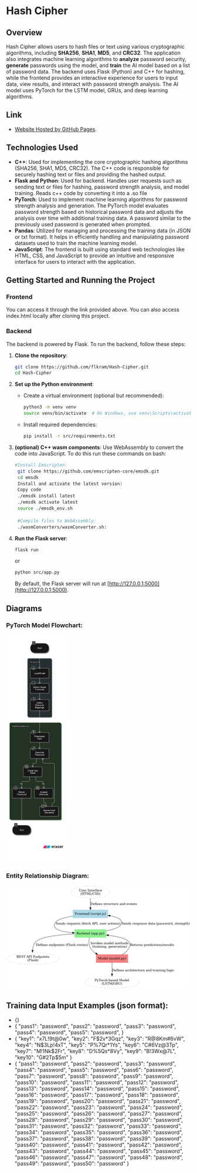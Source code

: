 # Hash Cipher

## Overview
Hash Cipher allows users to hash files or text using various cryptographic algorithms, including **SHA256**, **SHA1**, **MD5**, and **CRC32**. The application also integrates machine learning algorithms to **analyze** password security, **generate** passwords using the model, and **train** the AI model based on a list of password data. The backend uses Flask (Python) and C++ for hashing, while the frontend provides an interactive experience for users to input data, view results, and interact with password strength analysis. The AI model uses PyTorch for the LSTM model, GRUs, and deep learning algorithms. 

## Link
- [Website Hosted by GitHub Pages](https://flkram.github.io/Hash-Cipher/).

## Technologies Used

- **C++**: Used for implementing the core cryptographic hashing algorithms (SHA256, SHA1, MD5, CRC32). The C++ code is responsible for securely hashing text or files and providing the hashed output.
- **Flask and Python**: Used for backend. Handles user requests such as sending text or files for hashing, password strength analysis, and model training. Reads c++ code by converting it into a .so file
- **PyTorch**: Used to implement machine learning algorithms for password strength analysis and generation. The PyTorch model evaluates password strength based on historical password data and adjusts the analysis over time with additional training data. A password similar to the previously used password is generated when prompted.
- **Pandas**: Utilized for managing and processing the training data (in JSON or txt format). It helps in efficiently handling and manipulating password datasets used to train the machine learning model.
- **JavaScript**: The frontend is built using standard web technologies like HTML, CSS, and JavaScript to provide an intuitive and responsive interface for users to interact with the application.


## Getting Started and Running the Project

### Frontend

You can access it through the link provided above. You can also access index.html locally after cloning this project.

### Backend

The backend is powered by Flask. To run the backend, follow these steps:

1. **Clone the repository**:
   ```bash
   git clone https://github.com/flkram/Hash-Cipher.git
   cd Hash-Cipher
   ```

2. **Set up the Python environment**:
   - Create a virtual environment (optional but recommended):
     ```bash
     python3 -m venv venv
     source venv/bin/activate  # On Windows, use venv\Scripts\activate
     ```
   - Install required dependencies:
     ```bash
     pip install -r src/requirements.txt
     ```

3. **(optional) C++ wasm components**:
   Use WebAssembly to convert the code into JavaScript. To do this run these commands on bash:
   ```bash
   #Install Emscripten:
    git clone https://github.com/emscripten-core/emsdk.git
    cd emsdk
    Install and activate the latest version:
    Copy code
    ./emsdk install latest
    ./emsdk activate latest
    source ./emsdk_env.sh

    #Compile files to WebAssembly:
    ./wasmConverters/wasmConverter.sh:
    ```
    
4. **Run the Flask server**:
   ```bash
   flask run
   ```
   or
   ```bash
   python src/app.py
   ```

   By default, the Flask server will run at [http://127.0.0.1:5000](http://127.0.0.1:5000).


## Diagrams

  ### PyTorch Model Flowchart:
   
  ![Diagram](diagrams/Model_Flowchart_Diagram.png)

  ### Entity Relationship Diagram:

  ![Diagram](diagrams/Entity_Relationship_Diagram.png)

  
## Training data Input Examples (json format):
- {}
- {
  "pass1": "password",
  "pass2": "password",
  "pass3": "password",
  "pass4": "password",
  "pass5": "password",
  }
- {
  "key1": "x7L!9t@0w",
  "key2": "F$2v*3Gqz",
  "key3": "R@8Km#6vW",
  "key4": "N$3Lp!4xT",
  "key5": "P%7Qr*1Ys",
  "key6": "C#6Vz@3Tp",
  "key7": "M!1Nk$2Fr",
  "key8": "D%5Qs*8Vy",
  "key9": "B!3Wx@7L",
  "key10": "G#2Tp$5m"
  }
-  {
  "pass1": "password",
  "pass2": "password",
  "pass3": "password",
  "pass4": "password",
  "pass5": "password",
  "pass6": "password",
  "pass7": "password",
  "pass8": "password",
  "pass9": "password",
  "pass10": "password",
  "pass11": "password",
  "pass12": "password",
  "pass13": "password",
  "pass14": "password",
  "pass15": "password",
  "pass16": "password",
  "pass17": "password",
  "pass18": "password",
  "pass19": "password",
  "pass20": "password",
  "pass21": "password",
  "pass22": "password",
  "pass23": "password",
  "pass24": "password",
  "pass25": "password",
  "pass26": "password",
  "pass27": "password",
  "pass28": "password",
  "pass29": "password",
  "pass30": "password",
  "pass31": "password",
  "pass32": "password",
  "pass33": "password",
  "pass34": "password",
  "pass35": "password",
  "pass36": "password",
  "pass37": "password",
  "pass38": "password",
  "pass39": "password",
  "pass40": "password",
  "pass41": "password",
  "pass42": "password",
  "pass43": "password",
  "pass44": "password",
  "pass45": "password",
  "pass46": "password",
  "pass47": "password",
  "pass48": "password",
  "pass49": "password",
  "pass50": "password"
}
